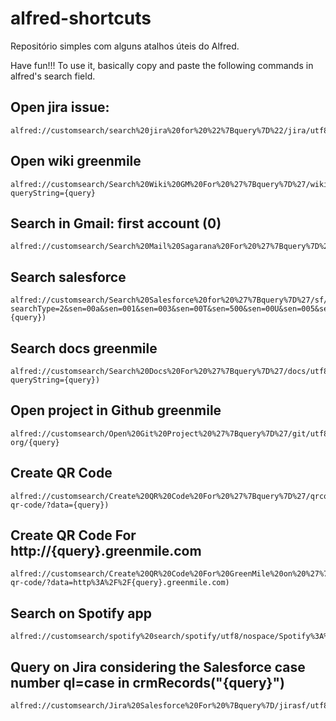 # alfred-shortcuts
Repositório simples com alguns atalhos úteis do Alfred. 
 
Have fun!!! 
To use it, basically copy and paste the following commands in alfred's search field. 


## Open jira issue: 
```
alfred://customsearch/search%20jira%20for%20%22%7Bquery%7D%22/jira/utf8/noplus/https://jira.greenmile.com/browse/{query}
```

## Open wiki greenmile
```
alfred://customsearch/Search%20Wiki%20GM%20For%20%27%7Bquery%7D%27/wiki/utf8/plus/http://wiki.greenmile.com/dosearchsite.action?queryString={query}
```

## Search in Gmail: first account (0)
```
alfred://customsearch/Search%20Mail%20Sagarana%20For%20%27%7Bquery%7D%27/gmail/utf8/plus/https://mail.google.com/mail/u/0/#search/{query})
```

## Search salesforce 
```
alfred://customsearch/Search%20Salesforce%20for%20%27%7Bquery%7D%27/sf/utf8/noplus/https://na11.salesforce.com/_ui/search/ui/UnifiedSearchResults?searchType=2&sen=00a&sen=001&sen=003&sen=00T&sen=500&sen=00U&sen=005&sen=800&sen=00O&str={query})
```

## Search docs greenmile

```
alfred://customsearch/Search%20Docs%20For%20%27%7Bquery%7D%27/docs/utf8/noplus/http://docs.greenmile.com/dosearchsite.action?queryString={query})
```

## Open project in Github greenmile
```
alfred://customsearch/Open%20Git%20Project%20%27%7Bquery%7D%27/git/utf8/noplus/https://github.com/greenmilellc-org/{query}
```

## Create QR Code
```
alfred://customsearch/Create%20QR%20Code%20For%20%27%7Bquery%7D%27/qrcode/utf8/noplus/https://api.qrserver.com/v1/create-qr-code/?data={query})
```

## Create QR Code For http://{query}.greenmile.com
```
alfred://customsearch/Create%20QR%20Code%20For%20GreenMile%20on%20%27%7Bquery%7D%27/qrcode%20gm/utf8/noplus/https://api.qrserver.com/v1/create-qr-code/?data=http%3A%2F%2F{query}.greenmile.com)
```

## Search on Spotify app
```
alfred://customsearch/spotify%20search/spotify/utf8/nospace/Spotify%3A%20spotify%3Asearch%3A%7Bquery%7D
```

## Query on Jira considering the Salesforce case number ql=case in crmRecords("{query}")
```
alfred://customsearch/Jira%20Salesforce%20For%20%7Bquery%7D/jirasf/utf8/%2B/https%3A%2F%2Fjira.greenmile.com%2Fissues%2F%3Fjql%3Dcase%20in%20crmRecords%28%22%7Bquery%7D%22%29
```
